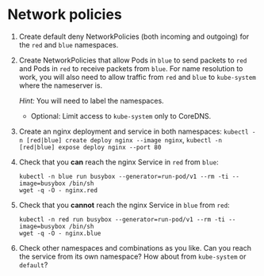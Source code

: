 # Network policies

1. Create default deny NetworkPolicies (both incoming and outgoing) for the `red` and `blue` namespaces.
2. Create NetworkPolicies that allow Pods in `blue` to send packets to `red` and Pods in `red` to receive packets from `blue`.
   For name resolution to work, you will also need to allow traffic from `red` and `blue` to `kube-system` where the nameserver is.

   *Hint:* You will need to label the namespaces.
   - Optional: Limit access to `kube-system` only to CoreDNS.
3. Create an nginx deployment and service in both namespaces: `kubectl -n [red|blue] create deploy nginx --image nginx`, `kubectl -n [red|blue] expose deploy nginx --port 80`
4. Check that you **can** reach the nginx Service in `red` from `blue`:
   ```shell
   kubectl -n blue run busybox --generator=run-pod/v1 --rm -ti --image=busybox /bin/sh
   wget -q -O - nginx.red
   ```
5. Check that you **cannot** reach the nginx Service in `blue` from `red`:

   ```shell
   kubectl -n red run busybox --generator=run-pod/v1 --rm -ti --image=busybox /bin/sh
   wget -q -O - nginx.blue
   ```
6. Check other namespaces and combinations as you like. Can you reach the service from its own namespace? How about from `kube-system` or `default`?
